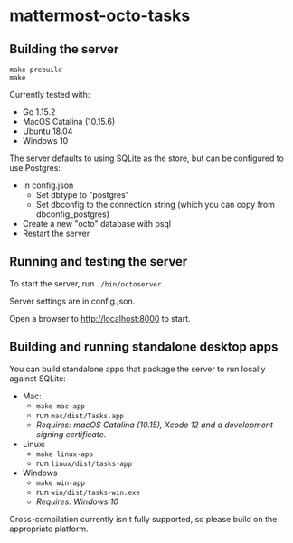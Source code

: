 # mattermost-octo-tasks

## Building the server

```
make prebuild
make
```

Currently tested with:
* Go 1.15.2
* MacOS Catalina (10.15.6)
* Ubuntu 18.04
* Windows 10

The server defaults to using SQLite as the store, but can be configured to use Postgres:
* In config.json
	* Set dbtype to "postgres"
	* Set dbconfig to the connection string (which you can copy from dbconfig_postgres)
* Create a new "octo" database with psql
* Restart the server

## Running and testing the server

To start the server, run `./bin/octoserver`

Server settings are in config.json.

Open a browser to [http://localhost:8000](http://localhost:8000) to start.

## Building and running standalone desktop apps

You can build standalone apps that package the server to run locally against SQLite:

* Mac:
    * `make mac-app`
    * run `mac/dist/Tasks.app`
    * *Requires: macOS Catalina (10.15), Xcode 12 and a development signing certificate.*
* Linux:
    * `make linux-app`
    * run `linux/dist/tasks-app`
* Windows
    * `make win-app`
    * run `win/dist/tasks-win.exe`
    * *Requires: Windows 10*

Cross-compilation currently isn't fully supported, so please build on the appropriate platform.
